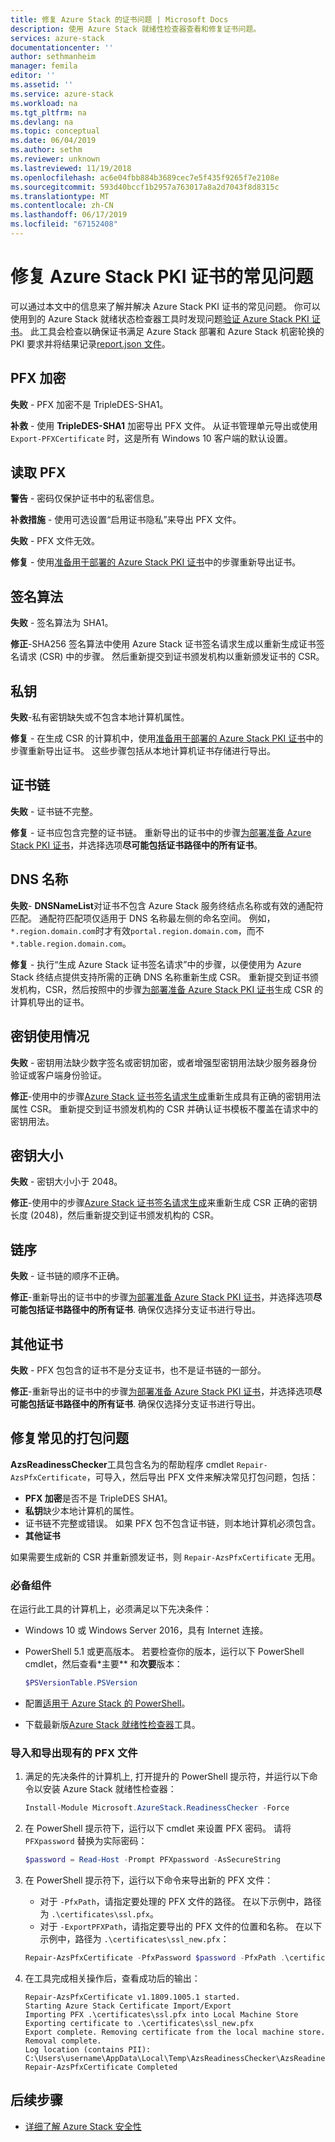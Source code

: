 ```yaml
---
title: 修复 Azure Stack 的证书问题 | Microsoft Docs
description: 使用 Azure Stack 就绪性检查器查看和修复证书问题。
services: azure-stack
documentationcenter: ''
author: sethmanheim
manager: femila
editor: ''
ms.assetid: ''
ms.service: azure-stack
ms.workload: na
ms.tgt_pltfrm: na
ms.devlang: na
ms.topic: conceptual
ms.date: 06/04/2019
ms.author: sethm
ms.reviewer: unknown
ms.lastreviewed: 11/19/2018
ms.openlocfilehash: ac6e04fbb884b3689cec7e5f435f9265f7e2108e
ms.sourcegitcommit: 593d40bccf1b2957a763017a8a2d7043f8d8315c
ms.translationtype: MT
ms.contentlocale: zh-CN
ms.lasthandoff: 06/17/2019
ms.locfileid: "67152408"
---
```

# <a name="remediate-common-issues-for-azure-stack-pki-certificates"></a>修复 Azure Stack PKI 证书的常见问题

可以通过本文中的信息来了解并解决 Azure Stack PKI 证书的常见问题。 你可以使用到的 Azure Stack 就绪状态检查器工具时发现问题[验证 Azure Stack PKI 证书](azure-stack-validate-pki-certs.md)。 此工具会检查以确保证书满足 Azure Stack 部署和 Azure Stack 机密轮换的 PKI 要求并将结果记录[report.json 文件](azure-stack-validation-report.md)。  

## <a name="pfx-encryption"></a>PFX 加密

**失败** - PFX 加密不是 TripleDES-SHA1。

**补救** - 使用 **TripleDES-SHA1** 加密导出 PFX 文件。 从证书管理单元导出或使用 `Export-PFXCertificate` 时，这是所有 Windows 10 客户端的默认设置。

## <a name="read-pfx"></a>读取 PFX

**警告** - 密码仅保护证书中的私密信息。  

**补救措施** - 使用可选设置“启用证书隐私”来导出 PFX 文件。   

**失败** - PFX 文件无效。  

**修复** - 使用[准备用于部署的 Azure Stack PKI 证书](azure-stack-prepare-pki-certs.md)中的步骤重新导出证书。

## <a name="signature-algorithm"></a>签名算法

**失败** - 签名算法为 SHA1。

**修正**-SHA256 签名算法中使用 Azure Stack 证书签名请求生成以重新生成证书签名请求 (CSR) 中的步骤。 然后重新提交到证书颁发机构以重新颁发证书的 CSR。

## <a name="private-key"></a>私钥

**失败**-私有密钥缺失或不包含本地计算机属性。  

**修复** - 在生成 CSR 的计算机中，使用[准备用于部署的 Azure Stack PKI 证书](azure-stack-prepare-pki-certs.md#prepare-certificates-for-deployment)中的步骤重新导出证书。 这些步骤包括从本地计算机证书存储进行导出。

## <a name="certificate-chain"></a>证书链

**失败** - 证书链不完整。  

**修复** - 证书应包含完整的证书链。 重新导出的证书中的步骤[为部署准备 Azure Stack PKI 证书](azure-stack-prepare-pki-certs.md#prepare-certificates-for-deployment)，并选择选项**尽可能包括证书路径中的所有证书**。

## <a name="dns-names"></a>DNS 名称

**失败**- **DNSNameList**对证书不包含 Azure Stack 服务终结点名称或有效的通配符匹配。 通配符匹配项仅适用于 DNS 名称最左侧的命名空间。 例如，`*.region.domain.com`时才有效`portal.region.domain.com`，而不`*.table.region.domain.com`。

**修复** - 执行“生成 Azure Stack 证书签名请求”中的步骤，以便使用为 Azure Stack 终结点提供支持所需的正确 DNS 名称重新生成 CSR。 重新提交到证书颁发机构，CSR，然后按照中的步骤[为部署准备 Azure Stack PKI 证书](azure-stack-prepare-pki-certs.md#prepare-certificates-for-deployment)生成 CSR 的计算机导出的证书。  

## <a name="key-usage"></a>密钥使用情况

**失败** - 密钥用法缺少数字签名或密钥加密，或者增强型密钥用法缺少服务器身份验证或客户端身份验证。  

**修正**-使用中的步骤[Azure Stack 证书签名请求生成](azure-stack-get-pki-certs.md)重新生成具有正确的密钥用法属性 CSR。 重新提交到证书颁发机构的 CSR 并确认证书模板不覆盖在请求中的密钥用法。

## <a name="key-size"></a>密钥大小

**失败** - 密钥大小小于 2048。

**修正**-使用中的步骤[Azure Stack 证书签名请求生成](azure-stack-get-pki-certs.md)来重新生成 CSR 正确的密钥长度 (2048)，然后重新提交到证书颁发机构的 CSR。

## <a name="chain-order"></a>链序

**失败** - 证书链的顺序不正确。  

**修正**-重新导出的证书中的步骤[为部署准备 Azure Stack PKI 证书](azure-stack-prepare-pki-certs.md#prepare-certificates-for-deployment)，并选择选项**尽可能包括证书路径中的所有证书**. 确保仅选择分支证书进行导出。

## <a name="other-certificates"></a>其他证书

**失败** - PFX 包包含的证书不是分支证书，也不是证书链的一部分。  

**修正**-重新导出的证书中的步骤[为部署准备 Azure Stack PKI 证书](azure-stack-prepare-pki-certs.md#prepare-certificates-for-deployment)，并选择选项**尽可能包括证书路径中的所有证书**. 确保仅选择分支证书进行导出。

## <a name="fix-common-packaging-issues"></a>修复常见的打包问题

**AzsReadinessChecker**工具包含名为的帮助程序 cmdlet `Repair-AzsPfxCertificate`，可导入，然后导出 PFX 文件来解决常见打包问题，包括：

- **PFX 加密**是否不是 TripleDES SHA1。
- **私钥**缺少本地计算机的属性。
-  证书链不完整或错误。 如果 PFX 包不包含证书链，则本地计算机必须包含。
- **其他证书**

如果需要生成新的 CSR 并重新颁发证书，则 `Repair-AzsPfxCertificate` 无用。

### <a name="prerequisites"></a>必备组件

在运行此工具的计算机上，必须满足以下先决条件：

- Windows 10 或 Windows Server 2016，具有 Internet 连接。
- PowerShell 5.1 或更高版本。 若要检查你的版本，运行以下 PowerShell cmdlet，然后查看*主要** 和**次要**版本：

   ```powershell
   $PSVersionTable.PSVersion
   ```

- 配置[适用于 Azure Stack 的 PowerShell](azure-stack-powershell-install.md)。
- 下载最新版[Azure Stack 就绪性检查器](https://aka.ms/AzsReadinessChecker)工具。

### <a name="import-and-export-an-existing-pfx-file"></a>导入和导出现有的 PFX 文件

1. 满足的先决条件的计算机上, 打开提升的 PowerShell 提示符，并运行以下命令以安装 Azure Stack 就绪性检查器：

   ```powershell
   Install-Module Microsoft.AzureStack.ReadinessChecker -Force
   ```

2. 在 PowerShell 提示符下，运行以下 cmdlet 来设置 PFX 密码。 请将 `PFXpassword` 替换为实际密码：

   ```powershell
   $password = Read-Host -Prompt PFXpassword -AsSecureString
   ```

3. 在 PowerShell 提示符下，运行以下命令来导出新的 PFX 文件：

   - 对于 `-PfxPath`，请指定要处理的 PFX 文件的路径。 在以下示例中，路径为 `.\certificates\ssl.pfx`。
   - 对于 `-ExportPFXPath`，请指定要导出的 PFX 文件的位置和名称。 在以下示例中，路径为 `.\certificates\ssl_new.pfx`：

   ```powershell
   Repair-AzsPfxCertificate -PfxPassword $password -PfxPath .\certificates\ssl.pfx -ExportPFXPath .\certificates\ssl_new.pfx
   ```  

4. 在工具完成相关操作后，查看成功后的输出：

   ```shell
   Repair-AzsPfxCertificate v1.1809.1005.1 started.
   Starting Azure Stack Certificate Import/Export
   Importing PFX .\certificates\ssl.pfx into Local Machine Store
   Exporting certificate to .\certificates\ssl_new.pfx
   Export complete. Removing certificate from the local machine store.
   Removal complete.
   Log location (contains PII): C:\Users\username\AppData\Local\Temp\AzsReadinessChecker\AzsReadinessChecker.log
   Repair-AzsPfxCertificate Completed
   ```

## <a name="next-steps"></a>后续步骤

- [详细了解 Azure Stack 安全性](azure-stack-rotate-secrets.md)
